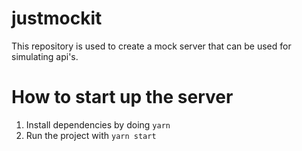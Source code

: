 # justmockit
This repository is used to create a mock server that can be used for simulating api's.

# How to start up the server
1. Install dependencies by doing `yarn`
2. Run the project with `yarn start`
